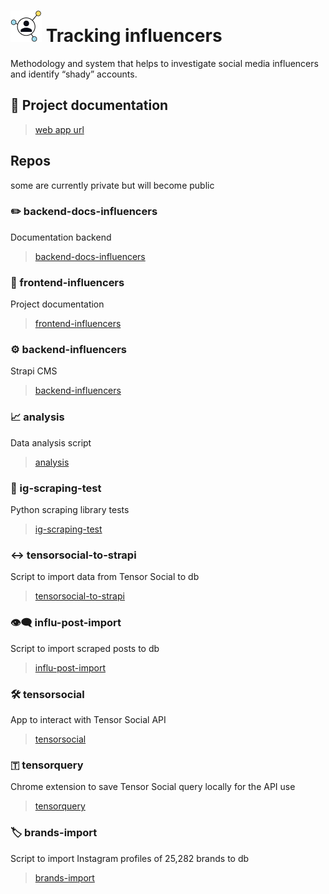 # ![LOGO](https://github.com/jaifp-tracking-influencers/assets/raw/main/img/logo-50x50.png) Tracking influencers

Methodology and system that helps to investigate social media influencers and identify “shady” accounts.

## 📃 Project documentation
> [web app url](https://tracking-influencers.com/)

## Repos
some are currently private but will become public

### ✏️ backend-docs-influencers
Documentation backend
> [backend-docs-influencers](https://github.com/JournalismAI/tracking-influencers/backend-docs-influencers)

### 📸 frontend-influencers
Project documentation
> [frontend-influencers](https://github.com/JournalismAI/tracking-influencers/frontend-influencers)


### ⚙️ backend-influencers
Strapi CMS
> [backend-influencers](https://github.com/JournalismAI/tracking-influencers/backend-influencers)


### 📈 analysis
Data analysis script
> [analysis](https://github.com/JournalismAI/tracking-influencers/analysis)


### 🔎 ig-scraping-test
Python scraping library tests
> [ig-scraping-test](https://github.com/JournalismAI/tracking-influencers/ig-scraping-test)


### ↔️ tensorsocial-to-strapi
Script to import data from Tensor Social to db
> [tensorsocial-to-strapi](https://github.com/JournalismAI/tracking-influencers/tensorsocial-to-strapi)


### 👁️‍🗨️ influ-post-import
Script to import scraped posts to db
> [influ-post-import](https://github.com/JournalismAI/tracking-influencers/influ-post-import)


### 🛠️ tensorsocial
App to interact with Tensor Social API
> [tensorsocial](https://github.com/JournalismAI/tracking-influencers/tensorsocial)


### 🇹 tensorquery
Chrome extension to save Tensor Social query locally for the API use
> [tensorquery](https://github.com/JournalismAI/tracking-influencers/tensorquery)

### 🏷️ brands-import
Script to import Instagram profiles of 25,282 brands to db
> [brands-import](https://github.com/JournalismAI/tracking-influencers/brands-import)

